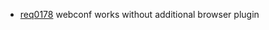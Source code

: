  * [req0178](https://github.com/DomainDrivenArchitecture/ddaRequirement/blob/master/en/requirements/req0178.md) webconf works without additional browser plugin